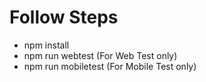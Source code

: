 # Follow Steps

- npm install
- npm run webtest (For Web Test only)
- npm run mobiletest (For Mobile Test only)
